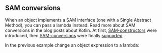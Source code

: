 ## SAM conversions

When an object implements a SAM interface (one with a Single Abstract Method),
you can pass a lambda instead.
Read more about SAM conversions in the blog posts about Kotlin.
At first, [SAM-constructors](http://blog.jetbrains.com/kotlin/2013/04/kotlin-m5-2-intellij-idea-12-1-and-gradle/#SAM-constructors)
were introduced,
then
[SAM-conversions](http://blog.jetbrains.com/kotlin/2013/06/kotlin-m5-3-idea-13-delegated-properties-and-more/#SAM-conversions)
were finally
[supported](http://blog.jetbrains.com/kotlin/2013/08/kotlin-m6-is-here/#SAM-conversions).

In the previous example change an object expression to a lambda: